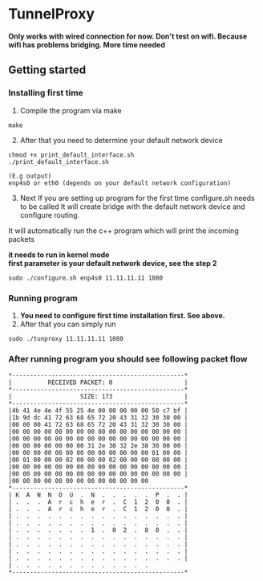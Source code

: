 # TunnelProxy

**Only works with wired connection for now. Don't test on wifi. Because wifi has problems bridging. More time needed**
## Getting started

### Installing first time
1) Compile the program via make
```
make
```
2) After that you need to determine your default network device
```
chmod +x print_default_interface.sh
./print_default_interface.sh

(E.g output)
enp4s0 or eth0 (depends on your default network configuration)
```
3) Next If you are setting up program for the first time configure.sh needs to be called
  It will create bridge with the default network device and configure routing.
  
  It will automatically run the c++ program which will print the incoming packets
  
  **it needs to run in kernel mode**  
  **first parameter is your default network device, see the step 2**

```
sudo ./configure.sh enp4s0 11.11.11.11 1080
```
### Running program
1) **You need to configure first time installation first. See above.**  
2) After that you can simply run
```
sudo ./tunproxy 11.11.11.11 1080

```
### After running program you should see following packet flow
```
*------------------------------------------------*
|          RECEIVED PACKET: 0                    |
*------------------------------------------------*
|                   SIZE: 173                    |
*------------------------------------------------*
|4b 41 4e 4e 4f 55 25 4e 00 00 00 00 00 50 c7 bf |
|1b 9d dc 41 72 63 68 65 72 20 43 31 32 30 30 00 |
|00 00 00 41 72 63 68 65 72 20 43 31 32 30 30 00 |
|00 00 00 00 00 00 00 00 00 00 00 00 00 00 00 00 |
|00 00 00 00 00 00 00 00 00 00 00 00 00 00 00 00 |
|00 00 00 00 00 00 00 31 2e 30 32 2e 38 30 00 00 |
|00 00 00 00 00 00 00 00 00 00 00 00 00 01 00 00 |
|00 01 00 00 00 02 00 00 00 02 00 00 00 00 00 00 |
|00 00 00 00 00 00 00 00 00 00 00 00 00 00 00 00 |
|00 00 00 00 00 00 00 00 00 00 00 00 00 00 00 00 |
|00 00 00 00 00 00 00 00 00 00 00 00 00
*------------------------------------------------*
| K  A  N  N  O  U  .  N  .  .  .  .  .  P  .  . |
| .  .  .  A  r  c  h  e  r  .  C  1  2  0  0  . |
| .  .  .  A  r  c  h  e  r  .  C  1  2  0  0  . |
| .  .  .  .  .  .  .  .  .  .  .  .  .  .  .  . |
| .  .  .  .  .  .  .  .  .  .  .  .  .  .  .  . |
| .  .  .  .  .  .  .  1  .  0  2  .  8  0  .  . |
| .  .  .  .  .  .  .  .  .  .  .  .  .  .  .  . |
| .  .  .  .  .  .  .  .  .  .  .  .  .  .  .  . |
| .  .  .  .  .  .  .  .  .  .  .  .  .  .  .  . |
| .  .  .  .  .  .  .  .  .  .  .  .  .  .  .  . |
| .  .  .  .  .  .  .  .  .  .  .  .  .
*------------------------------------------------*
```
